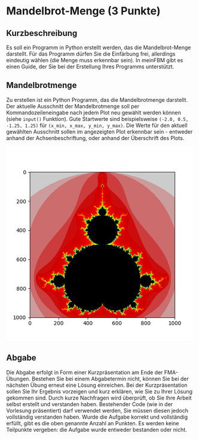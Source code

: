 # Mandelbrot-Menge (3 Punkte)

## Kurzbeschreibung

Es soll ein Programm in Python erstellt werden, das die Mandelbrot-Menge darstellt. Für das Programm dürfen Sie die Einfärbung frei, allerdings eindeutig wählen (die Menge muss erkennbar sein). In meinFBM gibt es einen Guide, der Sie bei der Erstellung Ihres Programms unterstützt.

## Mandelbrotmenge

Zu erstellen ist ein Python Programm, das die Mandelbrotmenge darstellt. Der aktuelle Ausschnitt der Mandelbrotmenge soll per Kommandozeileneingabe nach jedem Plot neu gewählt werden können (siehe `input()` Funktion).
Gute Startwerte sind beispielsweise `(-2.0, 0.5, -1.25, 1.25)` für `(x_min, x_max, y_min, y_max)`.
Die Werte für den aktuell gewählten Ausschnitt sollen im angezeigten Plot erkennbar sein - entweder anhand der Achsenbeschriftung, oder anhand der Überschrift des Plots.

![pythonmandelbrot](./img/python_mandelbrot.png)

## Abgabe

Die Abgabe erfolgt in Form einer Kurzpräsentation am Ende der FMA-Übungen. Bestehen Sie bei einem Abgabetermin nicht, können Sie bei der nächsten Übung erneut eine Lösung einreichen. Bei der Kurzpräsentation sollen Sie Ihr Ergebnis vorzeigen und kurz erklären, wie Sie zu Ihrer Lösung gekommen sind. Durch kurze Nachfragen wird überprüft, ob Sie Ihre Arbeit selbst erstellt und verstanden haben. Bestehender Code (wie in der Vorlesung präsentiert) darf verwendet werden, Sie müssen diesen jedoch vollständig verstanden haben. Wurde die Aufgabe korrekt und vollständig erfüllt, gibt es die oben genannte Anzahl an Punkten. Es werden keine Teilpunkte vergeben: die Aufgabe wurde entweder bestanden oder nicht.